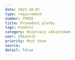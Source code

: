 ```yaml
---
date: 2023-10-07
type: requirement
number: FP050
title: Provedení platby
tags: Funkční
category: Rezervace zákazníkem
user: Zákazník
priority: Must have
source: 
detail: false
---
```



